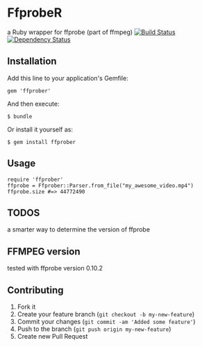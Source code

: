 # FfprobeR

a Ruby wrapper for ffprobe (part of ffmpeg)
[![Build Status](https://secure.travis-ci.org/beanieboi/ffprober.png?branch=master)](http://travis-ci.org/beanieboi/ffprober)
[![Dependency Status](https://gemnasium.com/beanieboi/ffprober.png)](https://gemnasium.com/beanieboi/ffprober)

## Installation

Add this line to your application's Gemfile:

    gem 'ffprober'

And then execute:

    $ bundle

Or install it yourself as:

    $ gem install ffprober

## Usage

    require 'ffprober'
    ffprobe = Ffprober::Parser.from_file("my_awesome_video.mp4")
    ffprobe.size #=> 44772490

## TODOS
a smarter way to determine the version of ffprobe

## FFMPEG version
tested with ffprobe version 0.10.2

## Contributing

1. Fork it
2. Create your feature branch (`git checkout -b my-new-feature`)
3. Commit your changes (`git commit -am 'Added some feature'`)
4. Push to the branch (`git push origin my-new-feature`)
5. Create new Pull Request
